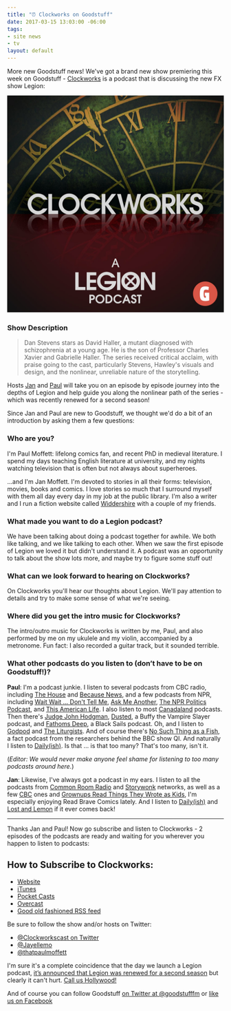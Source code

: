 ```yaml
---
title: "⏰ Clockworks on Goodstuff"
date: 2017-03-15 13:03:00 -06:00
tags:
- site news
- tv
layout: default
---
```


More new Goodstuff news! We've got a brand new show premiering this week on Goodstuff - [Clockworks](http://goodstuff.network/clockworks/) is a podcast that is discussing the new FX show Legion:

![artwork-clockworks-fe8706.jpg](/uploads/artwork-clockworks-fe8706.jpg)

### Show Description

> Dan Stevens stars as David Haller, a mutant diagnosed with schizophrenia at a young age. He is the son of Professor Charles Xavier and Gabrielle Haller. The series received critical acclaim, with praise going to the cast, particularly Stevens, Hawley's visuals and design, and the nonlinear, unreliable nature of the storytelling.

Hosts [Jan](https://twitter.com/jayellemo) and [Paul](https://twitter.com/thatpaulmoffett) will take you on an episode by episode journey into the depths of Legion and help guide you along the nonlinear path of the series - which was recently renewed for a second season!

Since Jan and Paul are new to Goodstuff, we thought we'd do a bit of an introduction by asking them a few questions:

### Who are you?

I'm Paul Moffett: lifelong comics fan, and recent PhD in medieval literature. I spend my days teaching English literature at university, and my nights watching television that is often but not always about superheroes.

...and I'm Jan Moffett. I'm devoted to stories in all their forms: television, movies, books and comics. I love stories so much that I surround myself with them all day every day in my job at the public library. I'm also a writer and I run a fiction website called [Widdershire](https://www.widdershire.com) with a couple of my friends.

### What made you want to do a Legion podcast?

We have been talking about doing a podcast together for awhile. We both like talking, and we like talking to each other. When we saw the first episode of Legion we loved it but didn't understand it. A podcast was an opportunity to talk about the show lots more, and maybe try to figure some stuff out!

### What can we look forward to hearing on Clockworks?

On Clockworks you'll hear our thoughts about Legion. We'll pay attention to details and try to make some sense of what we're seeing.

### Where did you get the intro music for Clockworks?

The intro/outro music for Clockworks is written by me, Paul, and also performed by me on my ukulele and my violin, accompanied by a metronome. Fun fact: I also recorded a guitar track, but it sounded terrible.

### What other podcasts do you listen to (don’t have to be on Goodstuff!)?

**Paul**: I'm a podcast junkie. I listen to several podcasts from CBC radio, including [The House](http://www.cbc.ca/radio/podcasts/current-affairs-information/the-house/) and [Because News](http://www.cbc.ca/radio/becausenews), and a few podcasts from NPR, including [Wait Wait ... Don't Tell Me](http://www.npr.org/programs/wait-wait-dont-tell-me/?ft=nprml&f=), [Ask Me Another](http://www.npr.org/programs/ask-me-another/), [The NPR Politics Podcast](http://www.npr.org/podcasts/510310/npr-politics-podcast), and [This American Life](https://www.thisamericanlife.org/). I also listen to most [Canadaland](http://www.canadalandshow.com/shows/canadaland/) podcasts. Then there's [Judge John Hodgman](http://www.maximumfun.org/shows/judge-john-hodgman), [Dusted](https://storywonk.com/category/podcasts/dusted/), a Buffy the Vampire Slayer podcast, and [Fathoms Deep](http://commonroomradio.com/category/fathomsdeep/), a Black Sails podcast. Oh, and I listen to [Godpod](https://sptc.htb.org/godpod) and [The Liturgists](http://www.theliturgists.com/podcast/). And of course there's [No Such Thing as a Fish](http://qi.com/podcast/), a fact podcast from the researchers behind the BBC show QI. And naturally I listen to [Daily(ish)](http://goodstuff.network/dailyish/). Is that ... is that too many? That's too many, isn't it.

(*Editor: We would never make anyone feel shame for listening to too many podcasts around here.*)

**Jan**: Likewise, I've always got a podcast in my ears. I listen to all the podcasts from [Common Room Radio](http://commonroomradio.com) and [Storywonk](https://storywonk.com) networks, as well as a few [CBC](http://www.cbc.ca/radio/podcasts/) ones and [Grownups Read Things They Wrote as Kids](https://grownupsreadthingstheywroteaskids.com), I'm especially enjoying Read Brave Comics lately. And I listen to [Daily(ish)](http://goodstuff.network/dailyish/) and [Lost and Lemon](http://goodstuff.network/ll/) if it ever comes back!

<hr>

Thanks Jan and Paul! Now go subscribe and listen to Clockworks - 2 episodes of the podcasts are ready and waiting for you wherever you happen to listen to podcasts:

## How to Subscribe to Clockworks:

* [Website](http://goodstuff.network/clockworks/)
* [iTunes](https://itunes.apple.com/us/podcast/clockworks-a-legion-podcast/id1215340658)
* [Pocket Casts](http://pca.st/Os98)
* [Overcast](https://overcast.fm/p565199-VhCqC0)
* [Good old fashioned RSS feed](http://feeds.goodstuff.network/clockworks)

Be sure to follow the show and/or hosts on Twitter:

* [@Clockworkscast on Twitter](https://twitter.com/clockworkscast)
* [@Jayellemo](https://twitter.com/jayellemo)
* [@thatpaulmoffett](https://twitter.com/thatpaulmoffett)

I'm sure it's a complete coincidence that the day we launch a Legion podcast, [it’s announced that Legion was renewed for a second season](http://variety.com/2017/tv/news/legion-renewed-fx-season-2-marvel-1202009529/) but clearly it can't hurt. [Call us Hollywood!](http://goodstuff.network/contact/)

And of course you can follow Goodstuff [on Twitter at @goodstufffm](https://twitter.com/goodstufffm) or [like us on Facebook](https://facebook.com/goodstuff.network)